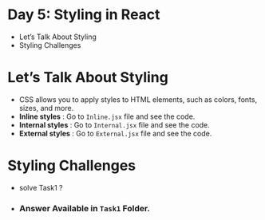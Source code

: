 # Day 5: Styling in React

- Let’s Talk About Styling
- Styling Challenges

# Let’s Talk About Styling

- CSS allows you to apply styles to HTML elements, such as colors, fonts, sizes, and more.
- **Inline styles** : Go to `Inline.jsx` file and see the code.
- **Internal styles** : Go to `Internal.jsx` file and see the code.
- **External styles** : Go to `External.jsx` file and see the code.

# Styling Challenges

- solve Task1 ?
- ### Answer Available in `Task1` Folder.
